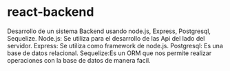 # react-backend
Desarrollo de un sistema Backend usando node.js, Express, Postgresql, Sequelize.
Node.js: Se utiliza para el desarrollo de las Api del lado del servidor.
Express: Se utiliza como framework de node.js.
Postgresql: Es una base de datos relacional.
Sequelize:Es un ORM que nos permite realizar operaciones con la base de datos de manera facil.
